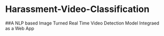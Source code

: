 # Harassment-Video-Classification
##A NLP based Image Turned Real Time Video Detection Model Integraed as a Web App
